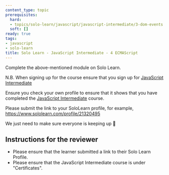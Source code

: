 ```yaml
---
content_type: topic
prerequisites:
  hard:
  - topics/solo-learn/javascript/javascript-intermediate/3-dom-events
  soft: []
ready: true
tags:
- javascript
- solo-learn
title: Solo Learn - JavaScript Intermediate - 4 ECMAScript
---
```


Complete the above-mentioned module on Solo Learn.

N.B. When signing up for the course ensure that you sign up for [JavaScript Intermediate](https://www.sololearn.com/en/learn/courses/javascript-intermediate)

Ensure you check your own profile to ensure that it shows that you have completed the [JavaScript Intermediate](https://www.sololearn.com/en/learn/courses/javascript-intermediate) course.

Please submit the link to your SoloLearn profile, for example, https://www.sololearn.com/profile/21320495

We just need to make sure everyone is keeping up 💚

## Instructions for the reviewer

- Please ensure that the learner submitted a link to their Solo Learn Profile.
- Please ensure that the JavaScript Intermediate course is under "Certificates".